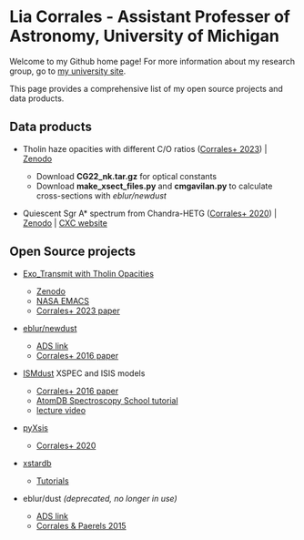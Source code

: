 # Lia Corrales - Assistant Professer of Astronomy, University of Michigan

Welcome to my Github home page! For more information about my research group, go to [my university site](https://sites.lsa.umich.edu/liacorrales/).

This page provides a comprehensive list of my open source projects and data products.

## Data products

- Tholin haze opacities with different C/O ratios ([Corrales+ 2023](https://ui.adsabs.harvard.edu/abs/2023ApJ...943L..26C/abstract)) | [Zenodo](https://zenodo.org/records/7500026)
  - Download **CG22_nk.tar.gz** for optical constants
  - Download **make_xsect_files.py** and **cmgavilan.py** to calculate cross-sections with *eblur/newdust*

- Quiescent Sgr A* spectrum from Chandra-HETG ([Corrales+ 2020](https://ui.adsabs.harvard.edu/abs/2020ApJ...891...71C/abstract)) | [Zenodo](https://zenodo.org/records/3671413) | [CXC website](https://cxc.cfa.harvard.edu/cda/Contrib/2020/CORR1/)

## Open Source projects

- [Exo_Transmit with Tholin Opacities](https://github.com/eblur/Exo_Transmit/tree/expand-on-teal)
  - [Zenodo](https://zenodo.org/records/7500026)
  - [NASA EMACS](https://emac.gsfc.nasa.gov?cid=2310-004)
  - [Corrales+ 2023 paper](https://ui.adsabs.harvard.edu/abs/2023ApJ...943L..26C/abstract)

- [eblur/newdust](https://github.com/eblur/newdust)
  - [ADS link](https://ui.adsabs.harvard.edu/abs/2023zndo...7500048C/abstract)
  - [Corrales+ 2016 paper](https://ui.adsabs.harvard.edu/abs/2016MNRAS.458.1345C/abstract)

- [ISMdust](https://github.com/eblur/ismdust) XSPEC and ISIS models
  - [Corrales+ 2016 paper](https://ui.adsabs.harvard.edu/abs/2016MNRAS.458.1345C/abstract)
  - [AtomDB Spectroscopy School tutorial](https://zenodo.org/records/3973086)
  - [lecture video](https://youtu.be/FjMQa2ZWZuo)

- [pyXsis](https://github.com/eblur/pyxsis)
  - [Corrales+ 2020](https://ui.adsabs.harvard.edu/abs/2020ApJ...891...71C/abstract)

- [xstardb](https://github.com/eblur/xstardb)
  - [Tutorials](https://github.com/eblur/xstardb-tutorials)

- eblur/dust *(deprecated, no longer in use)*
  - [ADS link](https://ui.adsabs.harvard.edu/abs/2016pyas.confE..12C/abstract)
  - [Corrales & Paerels 2015](https://ui.adsabs.harvard.edu/abs/2015MNRAS.453.1121C/abstract)
